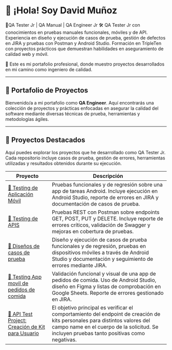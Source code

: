 # 👋 ¡Hola! Soy David Muñoz

🧪QA Tester Jr | QA Manual | QA Engineer Jr
🛠️ QA Tester Jr con conocimientos en pruebas manuales funcionales, móviles y de API. Experiencia en diseño y ejecución de casos de prueba, gestión de defectos en JIRA y pruebas con Postman y Android Studio. Formación en TripleTen con proyectos prácticos que demuestran habilidades en aseguramiento de calidad web y móvil.

🎯 Este es mi portafolio profesional, donde muestro proyectos desarrollados en mi camino como ingeniero de calidad.

---

## 📁 Portafolio de Proyectos

Bienvenido/a a mi portafolio como **QA Engineer**. Aquí encontrarás una colección de proyectos y prácticas enfocadas en asegurar la calidad del software mediante diversas técnicas de prueba, herramientas y metodologías ágiles. 

---

## 🚀 Proyectos Destacados

Aquí puedes explorar los proyectos que he desarrollado como QA Tester Jr. Cada repositorio incluye casos de prueba, gestión de errores, herramientas utilizadas y resultados obtenidos durante su ejecución.

| Proyecto | Descripción |
|----------|-------------|
| [📱 Testing de Aplicación Móvil](https://github.com/david7169/testing-app-tareas/blob/main/README_testing_app_tareas%20(1).md) | Pruebas funcionales y de regresión sobre una app de tareas Android. Incluye ejecución en Android Studio, reporte de errores en JIRA y documentación de casos de prueba. |
| [🧪 Testing de APIS](https://github.com/david7169/Testing-de-API-para-Plataforma-de-Reservas) | Pruebas REST con Postman sobre endpoints GET, POST, PUT y DELETE. Incluye reporte de errores críticos, validación de Swagger y mejoras en cobertura de pruebas. |
| [📝 Diseños de casos de prueba](https://github.com/david7169/Dise-os-CasosdePrueba) |Diseño y ejecución de casos de prueba funcionales y de regresión, pruebas en dispositivos móviles a través de Android Studio y documentación y seguimiento de errores mediante JIRA.
| [📲 Testing App movil de pedidos de comida](https://github.com/david7169/Testing-AppMovil-Pedidos) |Validación funcional y visual de una app de pedidos de comida. Uso de Android Studio, diseño en Figma y listas de comprobación en Google Sheets. Reporte de errores gestionado en JIRA. |
| [🚀 API Test Project: Creación de Kit para Usuario](https://github.com/david7169/qa-project-Urban-Grocers-app-es) |El objetivo principal es verificar el comportamiento del endpoint de creación de kits personales para distintos valores del campo name en el cuerpo de la solicitud. Se incluyen pruebas tanto positivas como negativas. |

